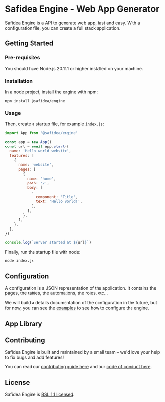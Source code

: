 # Safidea Engine - Web App Generator

Safidea Engine is a API to generate web app, fast and easy. With a configuration file, you can create a full stack application.

## Getting Started

### Pre-requisites

You should have Node.js 20.11.1 or higher installed on your machine.

### Installation

In a node project, install the engine with npm:

```
npm install @safidea/engine
```

### Usage

Then, create a startup file, for example `index.js`:

```js
import App from '@safidea/engine'

const app = new App()
const url = await app.start({
  name: 'Hello world website',
  features: [
    {
      name: 'website',
      pages: [
        {
          name: 'home',
          path: '/',
          body: [
            {
              component: 'Title',
              text: 'Hello world!',
            },
          ],
        },
      ],
    },
  ],
})

console.log(`Server started at ${url}`)
```

Finally, run the startup file with node:

```
node index.js
```

## Configuration

A configuration is a JSON representation of the application. It contains the pages, the tables, the automations, the roles, etc...

We will build a details documentation of the configuration in the future, but for now, you can see the [examples](https://github.com/safidea/engine/blob/main/examples) to see how to configure the engine.

## App Library

## Contributing

Safidea Engine is built and maintained by a small team – we'd love your help to fix bugs and add features!

You can read our [contributing guide here](https://github.com/safidea/engine/blob/main/docs/CONTRIBUTING.md) and our [code of conduct here](https://github.com/safidea/engine/blob/main/docs/CODE_OF_CONDUCT.md).

## License

Safidea Engine is [BSL 1.1 licensed](https://github.com/safidea/engine/blob/main/LICENSE).
